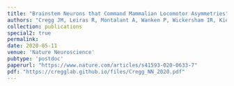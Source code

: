 ```yaml
---
title: "Brainstem Neurons that Command Mammalian Locomotor Asymmetries"
authors: "Cregg JM, Leiras R, Montalant A, Wanken P, Wickersham IR, Kiehn O"
collection: publications
special2: true
permalink:
date: 2020-05-11
venue: 'Nature Neuroscience'
pubtype: 'postdoc'
paperurl: "https://www.nature.com/articles/s41593-020-0633-7"
pdf: "https://cregglab.github.io/files/Cregg_NN_2020.pdf"
---
```

